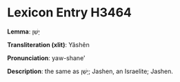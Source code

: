 # Lexicon Entry H3464

**Lemma**: יָשֵׁן

**Transliteration (xlit)**: Yâshên

**Pronunciation**: yaw-shane'

**Description**:
the same as יָשֵׁן; Jashen, an Israelite; Jashen.
